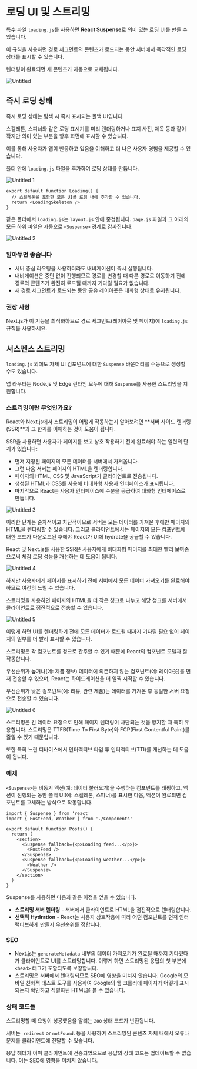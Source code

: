 # 로딩 UI 및 스트리밍

특수 파일 `loading.js`를 사용하면 **React Suspense**로 의미 있는 로딩 UI를 만들 수 있습니다.

이 규칙을 사용하면 경로 세그먼트의 콘텐츠가 로드되는 동안 서버에서 즉각적인 로딩 상태를 표시할 수 있습니다.

렌더링이 완료되면 새 콘텐츠가 자동으로 교체됩니다.

![Untitled](https://github.com/codingjwp/mindpalace/assets/113403155/b45de816-9f07-4684-9101-7fd59243b57a)

## 즉시 로딩 상태

즉시 로딩 상태는 탐색 시 즉시 표시되는 폴백 UI입니다.

스켈레톤, 스피너와 같은 로딩 표시기를 미리 렌더링하거나 표지 사진, 제목 등과 같이 작지만 의미 있는 부분을 향후 화면에 표시할 수 있습니다.

이를 통해 사용자가 앱이 반응하고 있음을 이해하고 더 나은 사용자 경험을 제공할 수 있습니다.

폴더 안에 `loading.js` 파일을 추가하여 로딩 상태를 만듭니다.

![Untitled 1](https://github.com/codingjwp/mindpalace/assets/113403155/e0f89104-36fe-4239-b7f6-74cacb520d2f)

```tsx
export default function Loading() {
  // 스켈레톤을 포함한 모든 UI를 로딩 내에 추가할 수 있습니다.
  return <LoadingSkeleton />
}
```

같은 폴더에서 `loading.js`는 `layout.js` 안에 중첩됩니다. `page.js` 파일과 그 아래의 모든 하위 파일은 자동으로 `<Suspense>` 경계로 감싸집니다.

![Untitled 2](https://github.com/codingjwp/mindpalace/assets/113403155/517621d2-2731-4f2c-a38b-911aa08d9770)

### 알아두면 좋습니다

- 서버 중심 라우팅을 사용하더라도 내비게이션이 즉시 실행됩니다.
- 내비게이션은 중단 없이 진행되므로 경로를 변경할 때 다른 경로로 이동하기 전에 경로의 콘텐츠가 완전히 로드될 때까지 기다릴 필요가 없습니다.
- 새 경로 세그먼트가 로드되는 동안 공유 레이아웃은 대화형 상태로 유지됩니다.

### 권장 사항

Next.js가 이 기능을 최적화하므로 경로 세그먼트(레이아웃 및 페이지)에 `loading.js` 규칙을 사용하세요.

## 서스펜스 스트리밍

`loading.js` 외에도 자체 UI 컴포넌트에 대한 `Suspense` 바운더리를 수동으로 생성할 수도 있습니다. 

앱 라우터는 Node.js 및 Edge 런타임 모두에 대해 `Suspense`를 사용한 스트리밍을 지원합니다.

### 스트리밍이란 무엇인가요?

React와 Next.js에서 스트리밍이 어떻게 작동하는지 알아보려면 **서버 사이드 렌더링(SSR)**과 그 한계를 이해하는 것이 도움이 됩니다.

SSR을 사용하면 사용자가 페이지를 보고 상호 작용하기 전에 완료해야 하는 일련의 단계가 있습니다:

- 먼저 지정된 페이지의 모든 데이터를 서버에서 가져옵니다.
- 그런 다음 서버는 페이지의 HTML을 렌더링합니다.
- 페이지의 HTML, CSS 및 JavaScript가 클라이언트로 전송됩니다.
- 생성된 HTML과 CSS를 사용해 비대화형 사용자 인터페이스가 표시됩니다.
- 마지막으로 React는 사용자 인터페이스에 수분을 공급하여 대화형 인터페이스로 만듭니다.

![Untitled 3](https://github.com/codingjwp/mindpalace/assets/113403155/956496dd-b646-4553-9b4c-7549e251e201)

이러한 단계는 순차적이고 차단적이므로 서버는 모든 데이터를 가져온 후에만 페이지의 HTML을 렌더링할 수 있습니다. 그리고 클라이언트에서는 페이지의 모든 컴포넌트에 대한 코드가 다운로드된 후에야 React가 UI에 hydrate을 공급할 수 있습니다.

React 및 Next.js를 사용한 SSR은 사용자에게 비대화형 페이지를 최대한 빨리 보여줌으로써 체감 로딩 성능을 개선하는 데 도움이 됩니다.

![Untitled 4](https://github.com/codingjwp/mindpalace/assets/113403155/086dc0ce-2d9e-4ab6-9afb-42ff6c7a755e)

하지만 사용자에게 페이지를 표시하기 전에 서버에서 모든 데이터 가져오기를 완료해야 하므로 여전히 느릴 수 있습니다.

스트리밍을 사용하면 페이지의 HTML을 더 작은 청크로 나누고 해당 청크를 서버에서 클라이언트로 점진적으로 전송할 수 있습니다.

![Untitled 5](https://github.com/codingjwp/mindpalace/assets/113403155/f24450aa-b132-4c5d-a1f2-bb15530dcec1)

이렇게 하면 UI를 렌더링하기 전에 모든 데이터가 로드될 때까지 기다릴 필요 없이 페이지의 일부를 더 빨리 표시할 수 있습니다.

스트리밍은 각 컴포넌트를 청크로 간주할 수 있기 때문에 React의 컴포넌트 모델과 잘 작동합니다.

우선순위가 높거나(예: 제품 정보) 데이터에 의존하지 않는 컴포넌트(예: 레이아웃)를 먼저 전송할 수 있으며, React는 하이드레이션을 더 일찍 시작할 수 있습니다.

우선순위가 낮은 컴포넌트(예: 리뷰, 관련 제품)는 데이터를 가져온 후 동일한 서버 요청으로 전송할 수 있습니다.

![Untitled 6](https://github.com/codingjwp/mindpalace/assets/113403155/69076544-7192-4b75-a0d5-72f8a5cb06de)

스트리밍은 긴 데이터 요청으로 인해 페이지 렌더링이 차단되는 것을 방지할 때 특히 유용합니다. 스트리밍은 TTFB(Time To First Byte)와 FCP(First Contentful Paint)를 줄일 수 있기 때문입니다.

또한 특히 느린 디바이스에서 인터랙티브 타임 투 인터랙티브(TTI)를 개선하는 데 도움이 됩니다.

### 예제

`<Suspense>`는 비동기 액션(예: 데이터 불러오기)을 수행하는 컴포넌트를 래핑하고, 액션이 진행되는 동안 폴백 UI(예: 스켈레톤, 스피너)를 표시한 다음, 액션이 완료되면 컴포넌트를 교체하는 방식으로 작동합니다.

```tsx
import { Suspense } from 'react'
import { PostFeed, Weather } from './Components'
 
export default function Posts() {
  return (
    <section>
      <Suspense fallback={<p>Loading feed...</p>}>
        <PostFeed />
      </Suspense>
      <Suspense fallback={<p>Loading weather...</p>}>
        <Weather />
      </Suspense>
    </section>
  )
}
```

Suspense를 사용하면 다음과 같은 이점을 얻을 수 있습니다.

- **스트리밍 서버 렌더링** - 서버에서 클라이언트로 HTML을 점진적으로 렌더링합니다.
- **선택적** **Hydration** - React는 사용자 상호작용에 따라 어떤 컴포넌트를 먼저 인터랙티브하게 만들지 우선순위를 정합니다.

### SEO

- Next.js는 `generateMetadata` 내부의 데이터 가져오기가 완료될 때까지 기다렸다가 클라이언트로 UI를 스트리밍합니다. 이렇게 하면 스트리밍된 응답의 첫 부분에 `<head>` 태그가 포함되도록 보장합니다.
- 스트리밍은 서버에서 렌더링되므로 SEO에 영향을 미치지 않습니다. Google의 모바일 친화적 테스트 도구를 사용하여 Google의 웹 크롤러에 페이지가 어떻게 표시되는지 확인하고 직렬화된 HTML을 볼 수 있습니다.

### 상태 코드들

스트리밍할 때 요청이 성공했음을 알리는 `200` 상태 코드가 반환됩니다.

서버는  `redirect` or `notFound`. 등을 사용하여 스트리밍된 콘텐츠 자체 내에서 오류나 문제를 클라이언트에 전달할 수 있습니다.

응답 헤더가 이미 클라이언트에 전송되었으므로 응답의 상태 코드는 업데이트할 수 없습니다. 이는 SEO에 영향을 미치지 않습니다.

